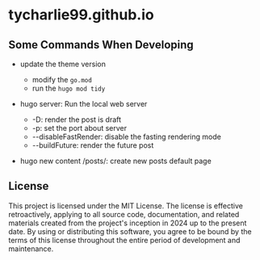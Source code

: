 # tycharlie99.github.io

## Some Commands When Developing

- update the theme version
    - modify the `go.mod`
    - run the `hugo mod tidy`

- hugo server: Run the local web server
    - -D: render the post is draft
    - -p: set the port about server
    - --disableFastRender: disable the fasting rendering mode
    - --buildFuture: render the future post

- hugo new content /posts/<name>: create new posts default page

## License

This project is licensed under the MIT License.
The license is effective retroactively, applying to all source code, documentation, and related materials created from the project's inception in 2024 up to the present date.
By using or distributing this software, you agree to be bound by the terms of this license throughout the entire period of development and maintenance.
